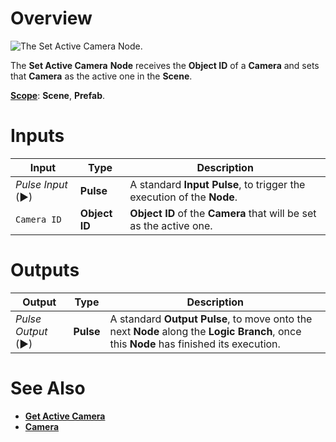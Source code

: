 # Overview

![The Set Active Camera Node.]()

The **Set Active Camera** **Node** receives the **Object ID** of a **Camera** and sets that **Camera** as the active one in the **Scene**.

[**Scope**](../../overview.md#scopes): **Scene**, **Prefab**.

# Inputs

|Input|Type|Description|
|---|---|---|
|*Pulse Input* (►)|**Pulse**|A standard **Input Pulse**, to trigger the execution of the **Node**.|
| `Camera ID` | **Object ID** | **Object ID** of the **Camera** that will be set as the active one. |

# Outputs

|Output|Type|Description|
|---|---|---|
|*Pulse Output* (►)|**Pulse**|A standard **Output Pulse**, to move onto the next **Node** along the **Logic Branch**, once this **Node** has finished its execution.|


# See Also

* [**Get Active Camera**](get-active-camera.md)
* [**Camera**](../../../objects-and-types/scene-objects/camera.md)

